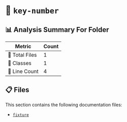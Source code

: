# 📁 `key-number`

## 📊 Analysis Summary For Folder

| Metric | Count |
|--------|-------|
| 📁 Total Files | 1 |
| 🧱 Classes | 1 |
| 🔢 Line Count | 4 |


## 📋 Files

This section contains the following documentation files:

- [`fixture`](./fixture.md)